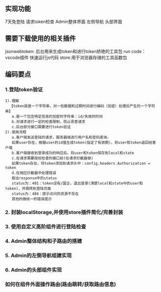 ## 实现功能
   7天免登陆
   请求token检查
   Admin整体界面
   左侧导航
   头部界面

## 需要下载使用的相关插件 
   jsonwebtoken: 后台用来生成token和进行token娇艳的工具包
   run code：vscode插件  快速运行js代码
   store:用于浏览器存储的工具函数包

## 编码要点
### 1.登陆token验证
    1).理解
      【token就是一个字符串，对一些数据和过期时间进行编码（加密）处理后产生的一个字符串】
       a.是一个包含特定信息的加密的字符串：id/失效的时间
       b.对请求进行一定的检查限制，防止恶意请求
       c.后台部分接口需要进行token验证
    2).使用流程
       a.客户端发送登陆的请求，服务器端进行用户名和密码查询，
       如果user存在，根据user的id值生成token(指定了有效期)，将user和token返回给客户端
       b.客户端接收到登录成功的响应后，将user和token保存到local和state
       c.在请求需要授权检查的接口前(在请求拦截器做)
       如果token存在，将token添加到请求头中：config.headers.Authorization = token
       d.在相应拦截器中处理错误
       取出response中的status
       status为：401：token没有/国企，退出登录(清楚local和state中的user和token)，并跳转到登陆页面
       status为：404：提示访问的资源不存在
       其他的做统一的错误提示
### 2. 封装localStorage,并使用store插件简化/完善封装

### 3. 使用自定义高阶组件进行登陆检查

### 4. Admin整体结构和子路由的搭建

### 5. Admin的左侧导航组建实现

### 6. Admin的头部组件实现










### 如何在组件外面操作路由(路由跳转/获取路由信息)